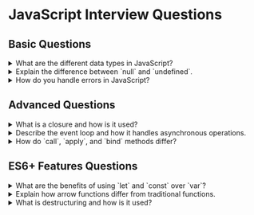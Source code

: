 # JavaScript Interview Questions

## Basic Questions

<details>
<summary>What are the different data types in JavaScript?</summary>

JavaScript supports several data types including `Number`, `String`, `Boolean`, `Object`, `Array`, `Function`, and `Symbol`.

</details>

<details>
<summary>Explain the difference between `null` and `undefined`.</summary>

`null` is an assignment value that represents the intentional absence of any object value. `undefined` indicates that a variable has been declared but has not yet been assigned a value.

</details>

<details>
<summary>How do you handle errors in JavaScript?</summary>

Errors in JavaScript are handled using `try-catch` blocks. Code that may throw an error is placed inside the `try` block, and error handling code is placed inside the `catch` block.

</details>

## Advanced Questions

<details>
<summary>What is a closure and how is it used?</summary>

A closure is a function that retains access to its lexical scope, even when the function is executed outside that scope. Closures are used to create private variables and functions.

</details>

<details>
<summary>Describe the event loop and how it handles asynchronous operations.</summary>

The event loop is a mechanism that allows JavaScript to perform non-blocking operations. It processes tasks in the event queue and executes them after the current execution context is finished.

</details>

<details>
<summary>How do `call`, `apply`, and `bind` methods differ?</summary>

`call` and `apply` invoke a function with a specified `this` value and arguments, but `call` takes arguments as a comma-separated list, while `apply` takes arguments as an array. `bind` creates a new function with a specified `this` value and optional initial arguments.

</details>

## ES6+ Features Questions

<details>
<summary>What are the benefits of using `let` and `const` over `var`?</summary>

`let` and `const` provide block-scoping and prevent variable hoisting issues. `const` is used for constants whose values cannot be reassigned.

</details>

<details>
<summary>Explain how arrow functions differ from traditional functions.</summary>

Arrow functions have a shorter syntax and do not have their own `this` context, which can be useful for maintaining lexical `this` in callbacks.

</details>

<details>
<summary>What is destructuring and how is it used?</summary>

Destructuring is a syntax for extracting values from arrays or properties from objects into distinct variables. It simplifies extracting multiple properties from objects or elements from arrays.

</details>
